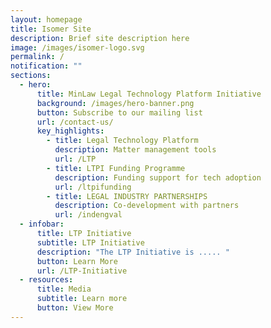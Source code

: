 ```yaml
---
layout: homepage
title: Isomer Site
description: Brief site description here
image: /images/isomer-logo.svg
permalink: /
notification: ""
sections:
  - hero:
      title: MinLaw Legal Technology Platform Initiative
      background: /images/hero-banner.png
      button: Subscribe to our mailing list
      url: /contact-us/
      key_highlights:
        - title: Legal Technology Platform
          description: Matter management tools
          url: /LTP
        - title: LTPI Funding Programme
          description: Funding support for tech adoption
          url: /ltpifunding
        - title: LEGAL INDUSTRY PARTNERSHIPS
          description: Co-development with partners
          url: /indengval
  - infobar:
      title: LTP Initiative
      subtitle: LTP Initiative
      description: "The LTP Initiative is ..... "
      button: Learn More
      url: /LTP-Initiative
  - resources:
      title: Media
      subtitle: Learn more
      button: View More
---
```

